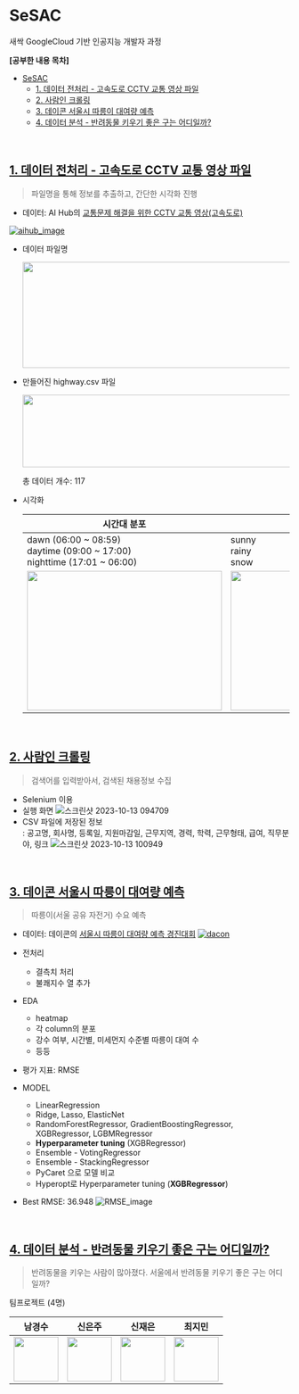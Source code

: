 # SeSAC
새싹 GoogleCloud 기반 인공지능 개발자 과정

**[공부한 내용 목차]**
- [SeSAC](#sesac)
  - [1. 데이터 전처리 - 고속도로 CCTV 교통 영상 파일](#1-데이터-전처리---고속도로-cctv-교통-영상-파일)
  - [2. 사람인 크롤링](#2-사람인-크롤링)
  - [3. 데이콘 서울시 따릉이 대여량 예측](#3-데이콘-서울시-따릉이-대여량-예측)
  - [4. 데이터 분석 - 반려동물 키우기 좋은 구는 어디일까?](#4-데이터-분석---반려동물-키우기-좋은-구는-어디일까)

<br>

## [1. 데이터 전처리 - 고속도로 CCTV 교통 영상 파일](https://github.com/timmyeos/SeSAC/tree/main/1.%20Data%20Preprocessing%20-%20highway)

> 파일명을 통해 정보를 추출하고, 간단한 시각화 진행

- 데이터: AI Hub의 [교통문제 해결을 위한 CCTV 교통 영상(고속도로)](https://www.aihub.or.kr/aihubdata/data/view.do?currMenu=&topMenu=&aihubDataSe=data&dataSetSn=164)
  
[![aihub_image](https://github.com/timmyeos/SeSAC/assets/97524127/a7729667-26f6-4c88-875c-37112147298c)](https://www.aihub.or.kr/aihubdata/data/view.do?currMenu=&topMenu=&aihubDataSe=data&dataSetSn=164)



- 데이터 파일명
  
    <img src="https://github.com/timmyeos/SeSAC/assets/97524127/0a222bac-821b-487b-ae10-537d0c26262f" width="630" height="190" />

- 만들어진 highway.csv 파일

    <img src="https://github.com/timmyeos/SeSAC/assets/97524127/619031a5-adf3-47c2-98d2-ce6ed659afdb" width="630" height="130" />
    
    총 데이터 개수: 117
  

- 시각화

    |  시간대 분포  | 날씨 분포  |
    |---|---|
    |dawn (06:00 ~ 08:59) <br> daytime (09:00 ~ 17:00) <br> nighttime (17:01 ~ 06:00)   | sunny <br> rainy <br> snow  |
    | <img src="https://github.com/timmyeos/SeSAC/assets/97524127/680a3a3d-6592-491f-8384-e44a7950f6bd" width="350" height="250" />  | <img src="https://github.com/timmyeos/SeSAC/assets/97524127/1b777a10-debb-445f-bf65-95196257f151" width="350" height="250" />  |

<br>

## [2. 사람인 크롤링](https://github.com/timmyeos/SeSAC/tree/main/2.%20saramin_crawling)

> 검색어를 입력받아서, 검색된 채용정보 수집

- Selenium 이용
- 실행 화면
  ![스크린샷 2023-10-13 094709](https://github.com/sessac-gcpAI-1st/saramin-repo-2/assets/97524127/0d3eff54-26de-46fa-8596-fe47b903f41a)
- CSV 파일에 저장된 정보 <br>
  : 공고명, 회사명, 등록일, 지원마감일, 근무지역, 경력, 학력, 근무형태, 급여, 직무분야, 링크
  ![스크린샷 2023-10-13 100949](https://github.com/sessac-gcpAI-1st/saramin-repo-1/assets/97524127/5cfb97f3-4f15-4b95-84e3-94e4626d7c2d)

<br>


## [3. 데이콘 서울시 따릉이 대여량 예측](https://github.com/timmyeos/SeSAC/tree/main/3.%20Seoul_bike_ttareungi)

> 따릉이(서울 공유 자전거) 수요 예측
> 
- 데이터: 데이콘의 [서울시 따릉이 대여량 예측 경진대회](https://dacon.io/competitions/open/235576/overview/description)
[![dacon](https://github.com/timmyeos/SeSAC/assets/97524127/c1bf091d-e859-4eed-81a1-4bb5808bb699)](https://dacon.io/competitions/open/235576/overview/description)

- 전처리
  - 결측치 처리
  - 불쾌지수 열 추가
- EDA
  - heatmap
  - 각 column의 분포
  - 강수 여부, 시간별, 미세먼지 수준별 따릉이 대여 수
  - 등등
- 평가 지표: RMSE
- MODEL
  - LinearRegression
  - Ridge, Lasso, ElasticNet
  - RandomForestRegressor, GradientBoostingRegressor, XGBRegressor, LGBMRegressor
  - **Hyperparameter tuning** (XGBRegressor)
  - Ensemble - VotingRegressor
  - Ensemble - StackingRegressor
  - PyCaret 으로 모델 비교
  - Hyperopt로 Hyperparameter tuning (**XGBRegressor**)
- Best RMSE: 36.948
  ![RMSE_image](https://github.com/timmyeos/SeSAC/assets/97524127/3bb34846-fe4d-4458-ba19-7f1ac9d8f762)

<br>

## [4. 데이터 분석 - 반려동물 키우기 좋은 구는 어디일까?](https://github.com/timmyeos/SeSAC/tree/main/4.%20data_analysis_happy_pets)

> 반려동물을 키우는 사람이 많아졌다. 
> 서울에서 반려동물 키우기 좋은 구는 어디일까?

팀프로젝트 (4명)


|남경수|신은주|신재은|최지민|
|:-:|:-:|:-:|:-:|
|<img src='https://avatars.githubusercontent.com/u/147117427?v=4' height=80 width=80px></img>|<img src='https://avatars.githubusercontent.com/u/147118232?v=4' height=80 width=80px></img>|<img src='https://avatars.githubusercontent.com/u/107024182?v=4' height=80 width=80px></img>|<img src='https://avatars.githubusercontent.com/u/97524127?v=4' height=80 width=80px></img>|[Github](https://github.com/namchaos4809)|[Github](https://github.com/ppppomi)|[Github](https://github.com/Shinzaen)|[Github](https://github.com/timmyeos)|

